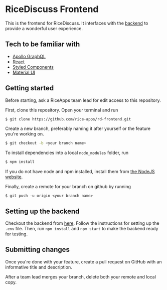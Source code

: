 # RiceDiscuss Frontend

This is the frontend for RiceDiscuss. It interfaces with the [backend](https://github.com/rice-apps/RiceDiscuss-backend) to provide a wonderful user experience.

## Tech to be familiar with

- [Apollo GraphQL](https://www.apollographql.com/docs/react/)
- [React](https://reactjs.org/)
- [Styled Components](https://styled-components.com/)
- [Material UI](https://material-ui.com/)

## Getting started

Before starting, ask a RiceApps team lead for edit access to this repository.

First, clone this repository. Open your terminal and run

```bash
$ git clone https://github.com/rice-apps/rd-frontend.git
```

Create a new branch, preferably naming it after yourself or the feature you're working on.

```bash
$ git checkout -b <your branch name>
```

To install dependencies into a local `node_modules` folder, run

```bash
$ npm install
```

If you do not have node and npm installed, install them from [the NodeJS website](https://nodejs.org/en/).

Finally, create a remote for your branch on github by running

```
$ git push -u origin <your branch name>
```

## Setting up the backend

Checkout the backend from [here](https://github.com/rice-apps/RiceDiscuss-backend). Follow the instructions for setting up the `.env` file. Then, run `npm install` and `npm start` to make the backend ready for testing.

## Submitting changes

Once you're done with your feature, create a pull request on GitHub with an informative title and description.

After a team lead merges your branch, delete both your remote and local copy.
